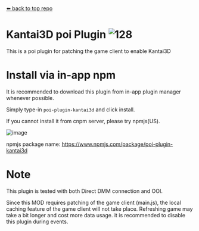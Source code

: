 [⬅️ back to top repo](https://github.com/laplamgor/kantai3d)

# Kantai3D poi Plugin ![128](https://user-images.githubusercontent.com/11514317/103167807-40271080-4869-11eb-97b1-db51d5d39a0c.png)

This is a poi plugin for patching the game client to enable Kantai3D



# Install via in-app npm
It is recommended to download this plugin from in-app plugin manager whenever possible.

Simply type-in `poi-plugin-kantai3d` and click install.

If you cannot install it from cnpm server, please try npmjs(US).

![image](https://user-images.githubusercontent.com/11514317/136703323-31e69f8f-0c28-456d-8858-d749b06f8c4f.png)



npmjs package name: https://www.npmjs.com/package/poi-plugin-kantai3d


# Note
This plugin is tested with both Direct DMM connection and OOI. 

Since this MOD requires patching of the game client (main.js), the local caching feature of the game client will not take place. Refreshing game may take a bit longer and cost more data usage. it is recommended to disable this plugin during events.
